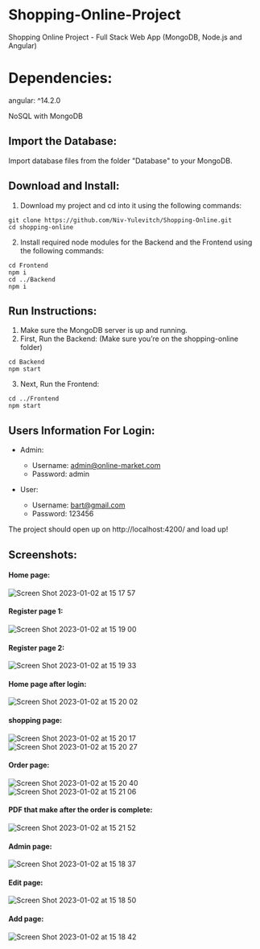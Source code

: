 # Shopping-Online-Project
Shopping Online Project - Full Stack Web App (MongoDB, Node.js and Angular)

# Dependencies:
angular: ^14.2.0

NoSQL with MongoDB

## Import the Database:
Import database files from the folder "Database" to your MongoDB.

## Download and Install:
1. Download my project and cd into it using the following commands:
```
git clone https://github.com/Niv-Yulevitch/Shopping-Online.git
cd shopping-online
```
2. Install required node modules for the Backend and the Frontend using the following commands:
```
cd Frontend
npm i
cd ../Backend
npm i
```

## Run Instructions:
1. Make sure the MongoDB server is up and running.
2. First, Run the Backend: (Make sure you’re on the shopping-online folder)
```
cd Backend
npm start
```
3. Next, Run the Frontend:
```
cd ../Frontend
npm start
```

## Users Information For Login:
- Admin:
    - Username: admin@online-market.com
    - Password: admin

- User:
    - Username: bart@gmail.com
    - Password: 123456


The project should open up on http://localhost:4200/ and load up!

## Screenshots:
#### Home page:
![Screen Shot 2023-01-02 at 15 17 57](https://user-images.githubusercontent.com/98215470/211048485-b788555f-ac51-4d95-9eb2-dff20a9c76dd.png)

#### Register page 1:
![Screen Shot 2023-01-02 at 15 19 00](https://user-images.githubusercontent.com/98215470/211048646-b837bd8a-a769-4439-8f2f-499a228c3fc7.png)

#### Register page 2:
![Screen Shot 2023-01-02 at 15 19 33](https://user-images.githubusercontent.com/98215470/211048733-12191ca0-1776-4bd2-be13-c293fcec161d.png)

#### Home page after login:
![Screen Shot 2023-01-02 at 15 20 02](https://user-images.githubusercontent.com/98215470/211049005-5fa087a9-f096-466d-a2c1-bfabe8df6905.png)

#### shopping page:
![Screen Shot 2023-01-02 at 15 20 17](https://user-images.githubusercontent.com/98215470/211048912-3a4c2276-d4e2-4e42-8ebb-cd95ab766a61.png)
![Screen Shot 2023-01-02 at 15 20 27](https://user-images.githubusercontent.com/98215470/211048932-af95a1d5-7c79-440c-a0eb-6da3bac2a7e4.png)

#### Order page:
![Screen Shot 2023-01-02 at 15 20 40](https://user-images.githubusercontent.com/98215470/211049219-23449eda-179d-428f-9834-d3c9c6bd24dc.png)
![Screen Shot 2023-01-02 at 15 21 06](https://user-images.githubusercontent.com/98215470/211049361-ccee15dc-99d7-4fcc-b818-51df505896ca.png)

#### PDF that make after the order is complete:
![Screen Shot 2023-01-02 at 15 21 52](https://user-images.githubusercontent.com/98215470/211049334-334607f9-b841-41ff-8255-cbd9dada8ee8.png)

#### Admin page:
![Screen Shot 2023-01-02 at 15 18 37](https://user-images.githubusercontent.com/98215470/211049493-bae9ef0b-b0e0-419d-9532-1d87051cb261.png)

#### Edit page:
![Screen Shot 2023-01-02 at 15 18 50](https://user-images.githubusercontent.com/98215470/211049531-beba7ffd-cf69-4489-a40a-08b72722f9bb.png)

#### Add page:
![Screen Shot 2023-01-02 at 15 18 42](https://user-images.githubusercontent.com/98215470/211049557-3e5d7a67-20af-4bba-878b-864380a28003.png)
